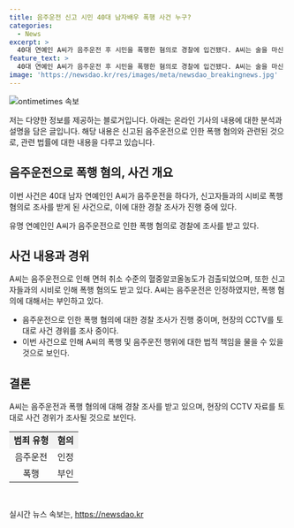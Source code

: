 ```yaml
---
title: 음주운전 신고 시민 40대 남자배우 폭행 사건 누구?
categories:
  - News
excerpt: >
  40대 연예인 A씨가 음주운전 후 시민을 폭행한 혐의로 경찰에 입건됐다. A씨는 술을 마신 후 차를 운전하다가 음주측정에서 취소 수준의 알코올 농도가 검출됐고, 신고자들과 시비가 붙어 폭행 혐의도 받고 있다. A씨는 음주운전은 인정하고 폭행은 부인하며, 경찰은 CCTV를 토대로 사건을 조사 중이다. (150자)
feature_text: >
  40대 연예인 A씨가 음주운전 후 시민을 폭행한 혐의로 경찰에 입건됐다. A씨는 술을 마신 후 차를 운전하다가 음주측정에서 취소 수준의 알코올 농도가 검출됐고, 신고자들과 시비가 붙어 폭행 혐의도 받고 있다. A씨는 음주운전은 인정하고 폭행은 부인하며, 경찰은 CCTV를 토대로 사건을 조사 중이다. (150자)
image: 'https://newsdao.kr/res/images/meta/newsdao_breakingnews.jpg'
---
```


<p><img src="https://newsdao.kr/res/images/meta/newsdao_breakingnews.jpg" alt="ontimetimes 속보" /></p>

<p>저는 다양한 정보를 제공하는 블로거입니다. 아래는 온라인 기사의 내용에 대한 분석과 설명을 담은 글입니다. 해당 내용은 신고된 음주운전으로 인한 폭행 혐의와 관련된 것으로, 관련 법률에 대한 내용을 다루고 있습니다.</p>

<h2 data-ke-size="size26">음주운전으로 폭행 혐의, 사건 개요</h2>

<p>이번 사건은 40대 남자 연예인인 A씨가 음주운전을 하다가, 신고자들과의 시비로 폭행 혐의로 조사를 받게 된 사건으로, 이에 대한 경찰 조사가 진행 중에 있다.</p>

<p data-ke-size="size16">유명 연예인인 A씨가 음주운전으로 인한 폭행 혐의로 경찰에 조사를 받고 있다. </p>

<h2 data-ke-size="size26">사건 내용과 경위</h2>

<p>A씨는 음주운전으로 인해 면허 취소 수준의 혈중알코올농도가 검출되었으며, 또한 신고자들과의 시비로 인해 폭행 혐의도 받고 있다. A씨는 음주운전은 인정하였지만, 폭행 혐의에 대해서는 부인하고 있다.</p>

<ul>
<li>음주운전으로 인한 폭행 혐의에 대한 경찰 조사가 진행 중이며, 현장의 CCTV를 토대로 사건 경위를 조사 중이다.</li>
<li>이번 사건으로 인해 A씨의 폭행 및 음주운전 행위에 대한 법적 책임을 물을 수 있을 것으로 보인다.</li>
</ul>

<h2 data-ke-size="size26">결론</h2>

<p>A씨는 음주운전과 폭행 혐의에 대해 경찰 조사를 받고 있으며, 현장의 CCTV 자료를 토대로 사건 경위가 조사될 것으로 보인다.</p>

<table>
<tbody>
<tr>
<td style="text-align: center; background-color: #f2f2f2;"><b>범죄 유형</b></td>
<td style="text-align: center; background-color: #f2f2f2;"><b>혐의</b></td>
</tr>
<tr>
<td style="text-align: center;">음주운전</td>
<td style="text-align: center;">인정</td>
</tr>
<tr>
<td style="text-align: center;">폭행</td>
<td style="text-align: center;">부인</td>
</tr>
</tbody>
</table>

<p data-ke-size="size16">&nbsp;</p>
실시간 뉴스 속보는, <a href="https://newsdao.kr" rel="dofollow">https://newsdao.kr</a>


